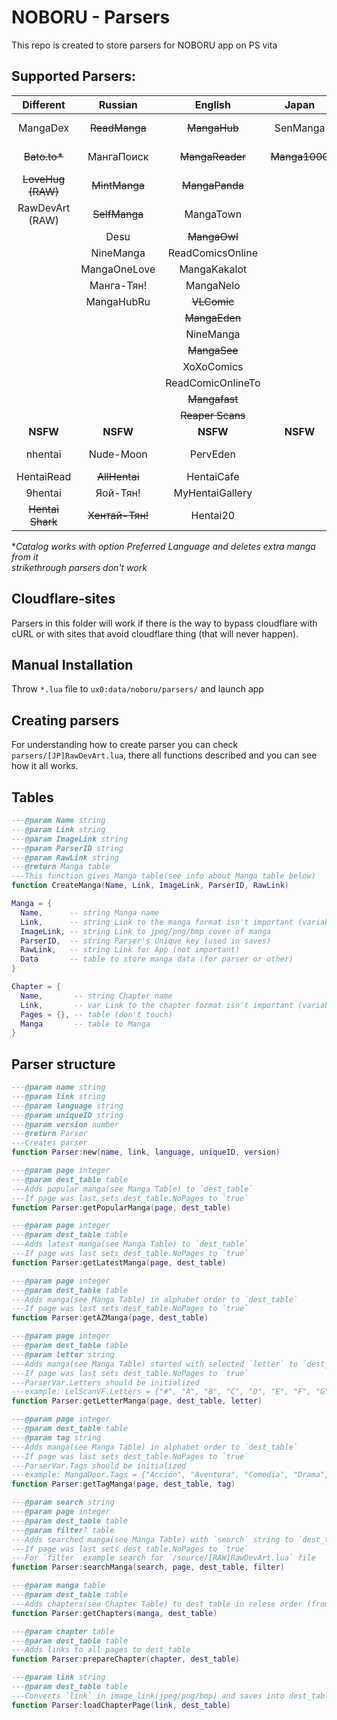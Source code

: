 # NOBORU - Parsers
This repo is created to store parsers for NOBORU app on PS vita
## Supported Parsers: 
|     Different     |     Russian     |      English      |     Japan     |      Spanish       |    Portuguese    |      French       |     Turkish     |    Italian    | Vietnamese  |    Polish     |   German   |  Brazil   | Indonesian |   Korean   |      Thai      |
| :---------------: | :-------------: | :---------------: | :-----------: | :----------------: | :--------------: | :---------------: | :-------------: | :-----------: | :---------: | :-----------: | :--------: | :-------: | :--------: | :--------: | :------------: |
|     MangaDex      |  ~~ReadManga~~  |   ~~MangaHub~~    |   SenManga    |    ~~LeoManga~~    |    Animaregia    |   ~~LelScanVF~~   | ~~Mabushimajo~~ | ~~MangaEden~~ |  TruyenQQ   | Phoenix-Scans | NineManga  | NineManga |  Komikid   | manatoki95 |   NiceOppai    |
|   ~~Bato.to*~~    |   МангаПоиск    |  ~~MangaReader~~  | ~~Manga1000~~ |      InManga       |   UnionMangas    |      ScanFR       |     Puzzmos     |   NineManga   | TruyengiHot |               | Wie Manga! |           |            |            |    Oremanga    |
| ~~LoveHug (RAW)~~ |  ~~MintManga~~  |  ~~MangaPanda~~   |               |    ~~Submanga~~    | ~~GoldenMangas~~ |     NineManga     |   ~~MangaTR~~   |               |             |               |            |           |            |            | CartoonClub-TH |
|  RawDevArt (RAW)  |  ~~SelfManga~~  |     MangaTown     |               |     NineManga      |     BRMangas     |                   |    SeriManga    |               |             |               |            |           |            |            |                |
|                   |      Desu       |   ~~MangaOwl~~    |               |    HeavenManga     |                  |                   |   MangaDenizi   |               |             |               |            |           |            |            |                |
|                   |    NineManga    | ReadComicsOnline  |               | ~~TumangaOnline~~  |                  |                   |                 |               |             |               |            |           |            |            |                |
|                   |  MangaOneLove   |   MangaKakalot    |               |   ~~MangaDoor~~    |                  |                   |                 |               |             |               |            |           |            |            |                |
|                   |   Манга-Тян!    |     MangaNelo     |               |    MangaLibros     |                  |                   |                 |               |             |               |            |           |            |            |                |
|                   |   MangaHubRu    |    ~~VLComic~~    |               |     LeoMangas      |                  |                   |                 |               |             |               |            |           |            |            |                |
|                   |                 |   ~~MangaEden~~   |               |                    |                  |                   |                 |               |             |               |            |           |            |            |                |
|                   |                 |     NineManga     |               |                    |                  |                   |                 |               |             |               |            |           |            |            |                |
|                   |                 |   ~~MangaSee~~    |               |                    |                  |                   |                 |               |             |               |            |           |            |            |                |
|                   |                 |    XoXoComics     |               |                    |                  |                   |                 |               |             |               |            |           |            |            |                |
|                   |                 | ReadComicOnlineTo |               |                    |                  |                   |                 |               |             |               |            |           |            |            |                |
|                   |                 |   ~~Mangafast~~   |               |                    |                  |                   |                 |               |             |               |            |           |            |            |                |
|                   |                 | ~~Reaper Scans~~  |               |                    |                  |                   |                 |               |             |               |            |           |            |            |                |
|     **NSFW**      |    **NSFW**     |     **NSFW**      |   **NSFW**    |      **NSFW**      |     **NSFW**     |     **NSFW**      |    **NSFW**     |   **NSFW**    |  **NSFW**   |   **NSFW**    |  **NSFW**  | **NSFW**  |  **NSFW**  |  **NSFW**  |    **NSFW**    |
|      nhentai      |    Nude-Moon    |     PervEden      |               |    DoujinHentai    |                  | Histoire d'Hentai |                 |   PervEden    |             |               |            |           |            |            |                |
|    HentaiRead     |  ~~AllHentai~~  |    HentaiCafe     |               | VerComicsPorno.xxx |                  |                   |                 |               |             |               |            |           |            |            |                |
|      9hentai      |    Яой-Тян!     |  MyHentaiGallery  |               |                    |                  |                   |                 |               |             |               |            |           |            |            |                |
| ~~Hentai Shark~~  | ~~Хентай-Тян!~~ |     Hentai20      |               |                    |                  |                   |                 |               |             |               |            |           |            |            |                |

**Catalog works with option Preferred Language and deletes extra manga from it*<br>
*strikethrough parsers don't work*

## Cloudflare-sites
  Parsers in this folder will work if there is the way to bypass cloudflare with cURL or with sites that avoid cloudflare thing (that will never happen).

## Manual Installation
  Throw `*.lua` file to `ux0:data/noboru/parsers/` and launch app

## Creating parsers
  For understanding how to create parser you can check `parsers/[JP]RawDevArt.lua`, there all functions described and you can see how it all works.

## Tables
  ```Lua
  ---@param Name string
  ---@param Link string
  ---@param ImageLink string
  ---@param ParserID string
  ---@param RawLink string
  ---@return Manga table
  ---This function gives Manga table(see info about Manga table below)
  function CreateManga(Name, Link, ImageLink, ParserID, RawLink)

  Manga = {
	Name,      -- string Manga name
	Link,      -- string Link to the manga format isn't important (variable for parser)
	ImageLink, -- string Link to jpeg/png/bmp cover of manga
	ParserID,  -- string Parser's Unique key (used in saves)
	RawLink,   -- string Link for App (not important)
	Data       -- table to store manga data (for parser or other) 
  }
  
  Chapter = {
	Name,       -- string Chapter name
	Link,       -- var Link to the chapter format isn't important (variable for parser)
	Pages = {}, -- table (don't touch)
	Manga       -- table to Manga
  }
  ```
## Parser structure
  ```Lua
  ---@param name string
  ---@param link string
  ---@param language string
  ---@param uniqueID string
  ---@param version number
  ---@return Parser
  ---Creates parser
  function Parser:new(name, link, language, uniqueID, version)
  
  ---@param page integer
  ---@param dest_table table
  ---Adds popular manga(see Manga Table) to `dest_table`
  ---If page was last sets dest_table.NoPages to `true`
  function Parser:getPopularManga(page, dest_table)
  
  ---@param page integer
  ---@param dest_table table
  ---Adds latest manga(see Manga Table) to `dest_table`
  ---If page was last sets dest_table.NoPages to `true`
  function Parser:getLatestManga(page, dest_table)
  
  ---@param page integer
  ---@param dest_table table
  ---Adds manga(see Manga Table) in alphabet order to `dest_table`
  ---If page was last sets dest_table.NoPages to `true`
  function Parser:getAZManga(page, dest_table)

  ---@param page integer
  ---@param dest_table table
  ---@param letter string
  ---Adds manga(see Manga Table) started with selected `letter` to `dest_table`
  ---If page was last sets dest_table.NoPages to `true`
  ---ParserVar.Letters should be initialized
  ---example: LelScanVF.Letters = {"#", "A", "B", "C", "D", "E", "F", "G", "H", "I", "J", "K", "L", "M", "N", "O", "P", "Q", "R", "S", "T", "U", "V", "W", "X", "Y", "Z"}
  function Parser:getLetterManga(page, dest_table, letter)

  ---@param page integer
  ---@param dest_table table
  ---@param tag string
  ---Adds manga(see Manga Table) in alphabet order to `dest_table`
  ---If page was last sets dest_table.NoPages to `true`
  ---ParserVar.Tags should be initialized
  ---example: MangaDoor.Tags = {"Acción", "Aventura", "Comedia", "Drama", "Ecchi", "Fantasía", "Gender Bender", "Harem", "Histórico", "Horror", "Josei", "Artes Marciales", "Maduro", "Mecha", "Misterio", "One Shot", "Psicológico", "Romance", "Escolar", "Ciencia Ficción", "Seinen", "Shoujo", "Shoujo Ai", "Shounen", "Shounen Ai", "Recuentos de la vida", "Deportes", "Supernatural", "Tragedia", "Yaoi", "Yuri", "Demonios", "Juegos", "Policial", "Militar", "Thriller", "Autos", "Música", "Vampiros", "Magia", "Samurai", "Boys love", "Hentai"}
  function Parser:getTagManga(page, dest_table, tag)

  ---@param search string
  ---@param page integer
  ---@param dest_table table
  ---@param filter? table
  ---Adds searched manga(see Manga Table) with `search` string to `dest_table`
  ---If page was last sets dest_table.NoPages to `true`
  ---For `filter` example search for `/source/[RAW]RawDevArt.lua` file
  function Parser:searchManga(search, page, dest_table, filter)
  
  ---@param manga table
  ---@param dest_table table
  ---Adds chapters(see Chapter Table) to dest_table in relese order (from 1st chapter to nth)
  function Parser:getChapters(manga, dest_table)
  
  ---@param chapter table
  ---@param dest_table table
  ---Adds links to all pages to dest_table
  function Parser:prepareChapter(chapter, dest_table)
  
  ---@param link string
  ---@param dest_table table
  ---Converts `link` in image_link(jpeg/png/bmp) and saves into dest_table.Link
  function Parser:loadChapterPage(link, dest_table)
 
  ```
